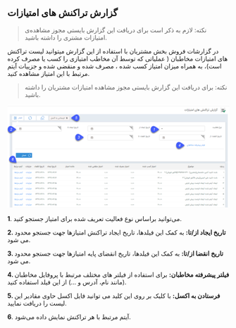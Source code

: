 ﻿## گزارش تراکنش های امتیازات



> نکته: لازم به ذکر است برای دریافت این گزارش بایستی مجوز مشاهده‌ی امتیازات مشتری را داشته باشید.


در گزارشات فروش بخش مشتریان با استفاده از این گزارش میتوانید لیست تراکنش های امتیازات مخاطبان ( عملیاتی که توسط آن مخاطب امتیازی را کسب یا مصرف کرده است)، به همراه میزان امتیاز کسب شده ، مصرف شده و منقضی شده و جزییات آیتم مرتبط با این امتیاز  مشاهده کنید.

> نکته:  برای دریافت این گزارش بایستی مجوز مشاهده امتیازات مشتریان را داشته باشید.

![](tarakoneshemtiaz.png)

**1**.	می‌توانید براساس نوع فعالیت تعریف شده برای امتیاز جستجو کنید.

**2.	 تاریخ ایجاد از/تا:**  به کمک این فیلدها، تاریخ ایجاد تراکنش امتیازها جهت جستجو محدود می شود.

**3.	تاریخ انقضا از/تا:**  به کمک این فیلدها، تاریخ انقضای پایه امتیازها جهت جستجو محدود می شود.

**4.	فیلتر پیشرفته مخاطبان:**  برای استفاده از فیلتر های مختلف مرتبط با پروفایل مخاطبان (مانند نام، آدرس و ...) از این فیلد استفاده کنید.

**5.	فرستادن به اکسل:** با کلیک بر روی این کلید می توانید فایل اکسل حاوی مقادیر این لیست را دریافت نمایید.

**6**.	آیتم مرتبط با هر تراکنش نمایش داده می‌شود.




